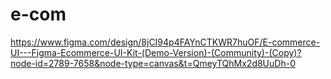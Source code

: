 # e-com

https://www.figma.com/design/8jCI94p4FAYnCTKWR7huOF/E-commerce-UI---Figma-Ecommerce-UI-Kit-(Demo-Version)-(Community)-(Copy)?node-id=2789-7658&node-type=canvas&t=QmeyTQhMx2d8UuDh-0

